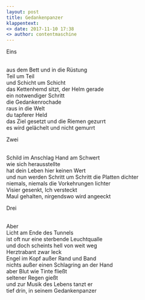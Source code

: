 ```yaml
---
layout: post
title: Gedankenpanzer
klappentext:
<> date: 2017-11-10 17:38
<> author: contentmaschine
---
```


Eins <br> <br>

aus dem Bett und in die Rüstung <br>
Teil um Teil <br>
und Schicht um Schicht <br>
das Kettenhemd sitzt, der Helm gerade <br>
ein notwendiger Schritt <br>
die Gedankenrochade <br>
raus in die Welt <br>
du tapferer Held <br>
das Ziel gesetzt und die Riemen gezurrt <br>
es wird gelächelt und nicht gemurrt <br>

Zwei <br> <br>

Schild im Anschlag Hand am Schwert <br>
wie sich herausstellte <br>
hat dein Leben hier keinen Wert <br>
und nun werden Schritt um Schritt die Platten dichter <br>
niemals, niemals die Vorkehrungen lichter <br>
Visier gesenkt, Ich versteckt <br>
Maul gehalten, nirgendswo wird angeeckt <br>

Drei <br> <br>

Aber <br>
Licht am Ende des Tunnels <br>
ist oft nur eine sterbende Leuchtqualle <br>
und doch scheints hell von weit weg <br>
Herztrabant zwar leck <br>
Engel im Kopf außer Rand und Band <br>
nichts außer einen Schlagring an der Hand <br>
aber Blut wie Tinte fließt <br>
seltener Regen gießt <br>
und zur Musik des Lebens tanzt er <br>
tief drin, in seinem Gedankenpanzer
